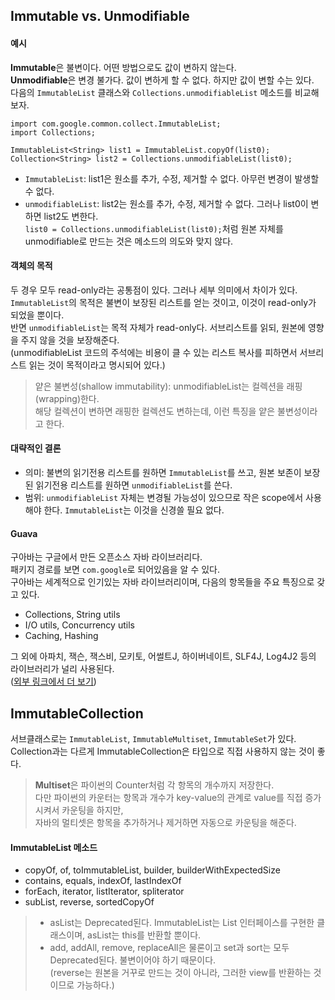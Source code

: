 ## Immutable vs. Unmodifiable
#### 예시
**Immutable**은 불변이다. 어떤 방법으로도 값이 변하지 않는다.  
**Unmodifiable**은 변경 불가다. 값이 변하게 할 수 없다. 하지만 값이 변할 수는 있다.  
다음의 `ImmutableList` 클래스와 `Collections.unmodifiableList` 메소드를 비교해보자.
```
import com.google.common.collect.ImmutableList;
import Collections;

ImmutableList<String> list1 = ImmutableList.copyOf(list0);
Collection<String> list2 = Collections.unmodifiableList(list0);
```
- `ImmutableList`: list1은 원소를 추가, 수정, 제거할 수 없다. 아무런 변경이 발생할 수 없다.
- `unmodifiableList`: list2는 원소를 추가, 수정, 제거할 수 없다. 그러나 list0이 변하면 list2도 변한다.  
`list0 = Collections.unmodifiableList(list0);`처럼 원본 자체를 unmodifiable로 만드는 것은 메소드의 의도와 맞지 않다.

#### 객체의 목적
두 경우 모두 read-only라는 공통점이 있다. 그러나 세부 의미에서 차이가 있다.  
`ImmutableList`의 목적은 불변이 보장된 리스트를 얻는 것이고, 이것이 read-only가 되었을 뿐이다.  
반면 `unmodifiableList`는 목적 자체가 read-only다. 서브리스트를 읽되, 원본에 영향을 주지 않을 것을 보장해준다.  
(unmodifiableList 코드의 주석에는 비용이 클 수 있는 리스트 복사를 피하면서 서브리스트 읽는 것이 목적이라고 명시되어 있다.)  
> 얕은 불변성(shallow immutability): unmodifiableList는 컬렉션을 래핑(wrapping)한다.  
> 해당 컬렉션이 변하면 래핑한 컬렉션도 변하는데, 이런 특징을 얕은 불변성이라고 한다.

#### 대략적인 결론
- 의미: 불변의 읽기전용 리스트를 원하면 `ImmutableList`를 쓰고, 원본 보존이 보장된 읽기전용 리스트를 원하면 `unmodifiableList`를 쓴다.
- 범위: `unmodifiableList` 자체는 변경될 가능성이 있으므로 작은 scope에서 사용해야 한다. `ImmutableList`는 이것을 신경쓸 필요 없다.

#### Guava
구아바는 구글에서 만든 오픈소스 자바 라이브러리다.  
패키지 경로를 보면 `com.google`로 되어있음을 알 수 있다.  
구아바는 세계적으로 인기있는 자바 라이브러리이며, 다음의 항목들을 주요 특징으로 갖고 있다.
- Collections, String utils
- I/O utils, Concurrency utils
- Caching, Hashing

그 외에 아파치, 잭슨, 잭스비, 모키토, 어썰트J, 하이버네이트, SLF4J, Log4J2 등의 라이브러리가 널리 사용된다.  
([외부 링크에서 더 보기][1])

## ImmutableCollection
서브클래스로는 `ImmutableList`, `ImmutableMultiset`, `ImmutableSet`가 있다.  
Collection과는 다르게 ImmutableCollection은 타입으로 직접 사용하지 않는 것이 좋다.
> **Multiset**은 파이썬의 Counter처럼 각 항목의 개수까지 저장한다.  
> 다만 파이썬의 카운터는 항목과 개수가 key-value의 관계로 value를 직접 증가시켜서 카운팅을 하지만,  
> 자바의 멀티셋은 항목을 추가하거나 제거하면 자동으로 카운팅을 해준다.

#### ImmutableList 메소드
- copyOf, of, toImmutableList, builder, builderWithExpectedSize
- contains, equals, indexOf, lastIndexOf
- forEach, iterator, listIterator, spliterator
- subList, reverse, sortedCopyOf
> - asList는 Deprecated된다. ImmutableList는 List 인터페이스를 구현한 클래스이며, asList는 this를 반환할 뿐이다.  
> - add, addAll, remove, replaceAll은 물론이고 set과 sort는 모두 Deprecated된다. 불변이어야 하기 때문이다.  
> (reverse는 원본을 거꾸로 만드는 것이 아니라, 그러한 view를 반환하는 것이므로 가능하다.)


[1]: https://towardsdatascience.com/top-10-libraries-every-java-developer-should-know-37dd136dff54
